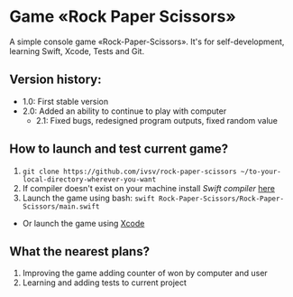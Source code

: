 # Game «Rock Paper Scissors»
A simple console game «Rock-Paper-Scissors». It's for self-development, learning Swift, Xcode, Tests and Git.

## Version history:
* 1.0: First stable version
* 2.0: Added an ability to continue to play with computer
  * 2.1:  Fixed bugs, redesigned program outputs, fixed random value

## How to launch and test current game?
1. ```git clone https://github.com/ivsv/rock-paper-scissors ~/to-your-local-directory-wherever-you-want```
2. If compiler doesn't exist on your machine install *Swift compiler* [here](https://swift.org/download/#using-downloads)
3. Launch the game using bash: ```swift Rock-Paper-Scissors/Rock-Paper-Scissors/main.swift```
  * Or launch the game using [Xcode](https://itunes.apple.com/ru/app/xcode/id497799835?l=en&mt=12)

## What the nearest plans?
1. Improving the game adding counter of won by computer and user
2. Learning and adding tests to current project
